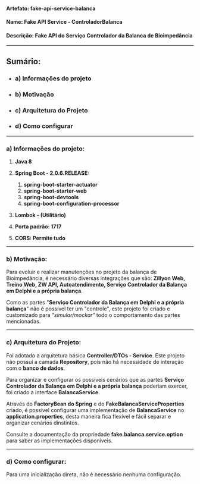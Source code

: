 #### Artefato: fake-api-service-balanca
#### Name: Fake API Service - ControladorBalanca
#### Descrição: Fake API do Serviço Controlador da Balanca de Bioimpedância

---

## Sumário:

- ### a) Informações do projeto
- ### b) Motivação
- ### c) Arquitetura do Projeto
- ### d) Como configurar

---

### a) Informações do projeto:

1. **Java 8**

2. **Spring Boot - 2.0.6.RELEASE:**
   1. **spring-boot-starter-actuator**
   2. **spring-boot-starter-web**
   3. **spring-boot-devtools**
   4. **spring-boot-configuration-processor**

3. **Lombok - (Utilitário)**

4. **Porta padrão: 1717**

5. **CORS: Permite tudo**

---

### b) Motivação: 

Para evoluir e realizar manutenções no projeto da balança de Bioimpedância, é necessário diversas integrações que são:
**Zillyon Web, Treino Web, ZW API, Autoatendimento, Serviço Controlador da Balança em Delphi e a própria balança**. 

Como as partes "**Serviço Controlador da Balança em Delphi e a própria balança**" não é possível ter um "controle", este projeto foi criado e customizado para *"simular/mockar"* todo o comportamento das partes mencionadas.

---

### c) Arquitetura do Projeto:

Foi adotado a arquitetura básica **Controller/DTOs - Service**.
Este projeto não possui a camada **Repository**, pois não há necessidade de interação com o **banco de dados**.

Para organizar e configurar os possíveis cenários que as partes **Serviço Controlador da Balança em Delphi e a própria balança** poderiam exercer, foi criado a interface **BalancaService**.

Através do **FactoryBean do Spring** e do **FakeBalancaServiceProperties** criado, é possível configurar uma implementação de **BalancaService** no **application.properties**, desta maneira fica flexível e fácil separar e organizar cenários dinstintos.

Consulte a documentação da propriedade **fake.balanca.service.option** para saber as implementações disponíveis.

---

### d) Como configurar:

Para uma inicialização direta, não é necessário nenhuma configuração.
